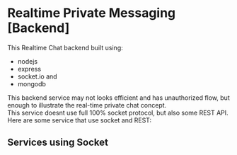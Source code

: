 # Realtime Private Messaging [Backend]

This Realtime Chat backend built using:
- nodejs 
- express
- socket.io and 
- mongodb

This backend service may not looks efficient and has unauthorized flow, but enough to illustrate the real-time private chat concept. <br/>
This service doesnt use full 100% socket protocol, but also some REST API. Here are some service that use socket and REST:

## Services using Socket
